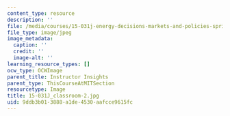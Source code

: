 ```yaml
---
content_type: resource
description: ''
file: /media/courses/15-031j-energy-decisions-markets-and-policies-spring-2012/9ddb3b013888a1de4530aafcce9615fc_15-031J_classroom-2.jpg
file_type: image/jpeg
image_metadata:
  caption: ''
  credit: ''
  image-alt: ''
learning_resource_types: []
ocw_type: OCWImage
parent_title: Instructor Insights
parent_type: ThisCourseAtMITSection
resourcetype: Image
title: 15-031J_classroom-2.jpg
uid: 9ddb3b01-3888-a1de-4530-aafcce9615fc
---
```

